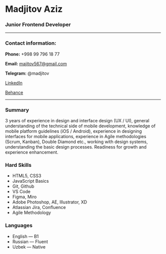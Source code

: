 
# Madjitov Aziz 
### Junior Frontend Developer

---

### Contact information:
**Phone:** +998 99 796 18 77

**Email:** majitov567@gmail.com

**Telegram:** @madjitov

[LinkedIn](www.linkedin.com/in/madjitov)

[Behance](https://www.behance.net/azizmadjitov)

---
### Summary

3 years of experience in design and interface design (UX / UI), general understanding of the technical side of mobile development, knowledge of mobile platform guidelines (iOS / Android), experience in designing interfaces for mobile applications, experience in Agile methodologies (Scrum, Kanban), Double Diamond etc., working with design systems, understanding the basic design processes. Readiness for growth and experience enhancement.

### Hard Skills
* HTML5, CSS3
* JavaScript Basics
* Git, Github
* VS Code
* Figma, Miro
* Adobe Photoshop, AE, Illustrator, XD
* Atlassian Jira, Confluence
* Agile Methodology

### Languages
* English — B1
* Russian — Fluent
* Uzbek — Native